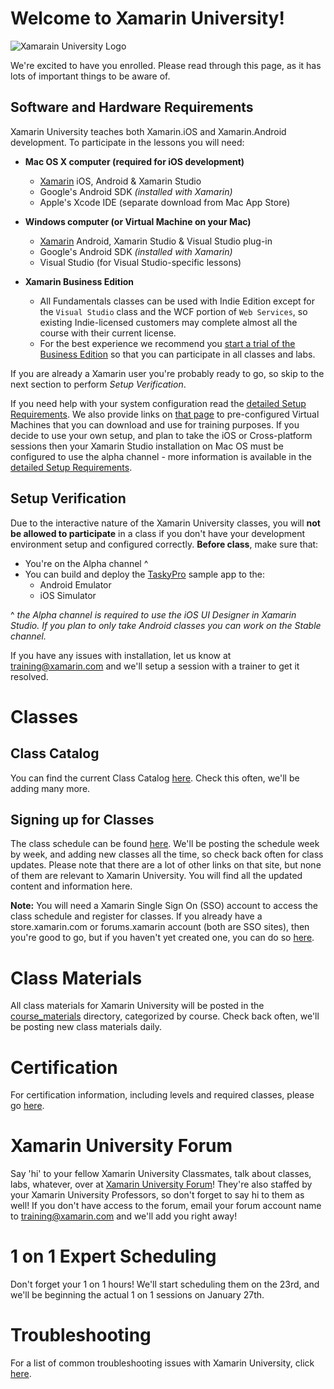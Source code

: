 # Welcome to Xamarin University!

![Xamarain University Logo](https://raw2.github.com/xamarin/XamarinUniversity/master/Support_Files/XamU_Logo_BlueBackground.png?token=947633__eyJzY29wZSI6IlJhd0Jsb2I6eGFtYXJpbi9YYW1hcmluVW5pdmVyc2l0eS9tYXN0ZXIvU3VwcG9ydF9GaWxlcy9YYW1VX0xvZ29fQmx1ZUJhY2tncm91bmQucG5nIiwiZXhwaXJlcyI6MTM5MDI0Njg1NH0%3D--7d78c2b184295b205caf227b79ec6bccf3fbb458)

We're excited to have you enrolled. Please read through this page, as it has lots of important things to be aware of.

## Software and Hardware Requirements

Xamarin University teaches both Xamarin.iOS and Xamarin.Android development. To participate in the lessons you will need:

* **Mac OS X computer (required for iOS development)** 
  - [Xamarin](http://xamarin.com/download) iOS, Android & Xamarin Studio
  - Google's Android SDK *(installed with Xamarin)*
  - Apple's Xcode IDE (separate download from Mac App Store)

* **Windows computer (or Virtual Machine on your Mac)**
  - [Xamarin](http://xamarin.com/download) Android, Xamarin Studio & Visual Studio plug-in
  - Google's Android SDK *(installed with Xamarin)*
  - Visual Studio (for Visual Studio-specific lessons)

* **Xamarin Business Edition**
  - All Fundamentals classes can be used with Indie Edition except for the `Visual Studio` class and the WCF portion of `Web Services`, so existing Indie-licensed customers may complete almost all the course with their current license.
  - For the best experience we recommend you [start a trial of the Business Edition](http://docs.xamarin.com/guides/cross-platform/getting_started/beginning_a_xamarin_trial/) so that you can participate in all classes and labs. 

If you are already a Xamarin user you're probably ready to go, so skip to the next section to perform *Setup Verification*. 

If you need help with your system configuration read the [detailed Setup Requirements](https://github.com/xamarin/XamarinUniversity/blob/master/SetupRequirements.md). We also provide links on [that page](https://github.com/xamarin/XamarinUniversity/blob/master/SetupRequirements.md) to pre-configured Virtual Machines that you can download and use for training purposes.  If you decide to use your own setup, and plan to take the iOS or Cross-platform sessions then your Xamarin Studio installation on Mac OS must be configured to use the alpha channel - more information is available in the [detailed Setup Requirements](https://github.com/xamarin/XamarinUniversity/blob/master/SetupRequirements.md).

## Setup Verification

Due to the interactive nature of the Xamarin University classes, you will **not be allowed to participate** in a class if you don't have your development environment setup and configured correctly. **Before class**, make sure that:

* You're on the Alpha channel ^
* You can build and deploy the [TaskyPro](http://docs.xamarin.com/content/TaskyPro/) sample app to the:
  - Android Emulator
  - iOS Simulator

^ *the Alpha channel is required to use the iOS UI Designer in Xamarin Studio. If you plan to only take Android classes you can work on the Stable channel.*

If you have any issues with installation, let us know at <training@xamarin.com> and we'll setup a session with a trainer to get it resolved.

# Classes

## Class Catalog

You can find the current Class Catalog [here](https://github.com/xamarin/XamarinUniversity/blob/master/ClassCatalog.md). Check this often, we'll be adding many more.

## Signing up for Classes

The class schedule can be found [here](https://github.com/xamarin/XamarinUniversity/blob/master/ClassSchedule.md). We'll be posting the schedule week by week, and adding new classes all the time, so check back often for class updates. Please note that there are a lot of other links on that site, but none of them are relevant to Xamarin University. You will find all the updated content and information here.

**Note:** You will need a Xamarin Single Sign On (SSO) account to access the class schedule and register for classes.  If you already have a store.xamarin.com or forums.xamarin account (both are SSO sites), then you're good to go, but if you haven't yet created one, you can do so [here](https://auth.xamarin.com/account/register).

# Class Materials

All class materials for Xamarin University will be posted in the [course_materials](https://github.com/xamarin/XamarinUniversity/tree/master/Course_Materials) directory, categorized by course. Check back often, we'll be posting new class materials daily.

# Certification

For certification information, including levels and required classes, please go [here](https://github.com/xamarin/XamarinUniversity/blob/master/Certification.md).

# Xamarin University Forum

Say 'hi' to your fellow Xamarin University Classmates, talk about classes, labs, whatever, over at [Xamarin University Forum](http://forums.xamarin.com/categories/university)! They're also staffed by your Xamarin University Professors, so don't forget to say hi to them as well! If you don't have access to the forum, email your forum account name to <training@xamarin.com> and we'll add you right away!

# 1 on 1 Expert Scheduling

Don't forget your 1 on 1 hours! We'll start scheduling them on the 23rd, and we'll be beginning the actual 1 on 1 sessions on January 27th.

# Troubleshooting

For a list of common troubleshooting issues with Xamarin University, click [here](https://github.com/xamarin/XamarinUniversity/blob/master/Troubleshooting.md).

